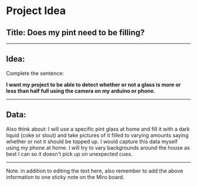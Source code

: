 # Project Idea

## Title: Does my pint need to be filling?

---

## Idea:

Complete the sentence:

**I want my project to be able to detect whether or not a glass is more or less than half full using the camera on my arduino or phone.**

---

## Data:

Also think about: I will use a specific pint glass at home and fill it with a dark liquid (coke or stout) and take pictures of it filled to varying amounts saying whether or not it should be topped up. I would capture this data myself using my phone at home. I will try to vary backgrounds around the house as best I can so it doesn't pick up on unexpected cues.

---

Note: in addition to editing the text here, also remember to add the above information to one sticky note on the Miro board.

